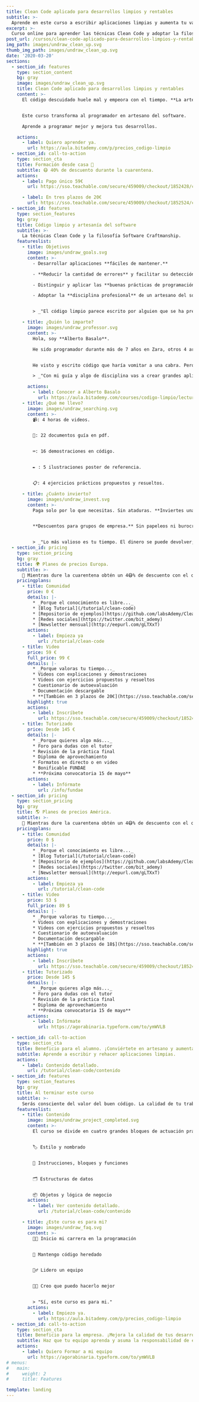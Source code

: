 ```yaml
---
title: Clean Code aplicado para desarrollos limpios y rentables
subtitle: >-
  Aprende en este curso a escribir aplicaciones limpias y aumenta tu valor.
excerpt: >-
  Curso online para aprender las técnicas Clean Code y adoptar la filosofía Software Craftmanship.
post_url: /cursos/clean-code-aplicado-para-desarrollos-limpios-y-rentables/
img_path: images/undraw_clean_up.svg
thumb_img_path: images/undraw_clean_up.svg
date: '2020-03-20'
sections:
  - section_id: features
    type: section_content
    bg: gray
    image: images/undraw_clean_up.svg
    title: Clean Code aplicado para desarrollos limpios y rentables
    content: >-
      El código descuidado huele mal y empeora con el tiempo. **La artesanía del software cuida el desarrollo para crear código limpio**.


      Este curso transforma al programador en artesano del software.

      Aprende a programar mejor y mejora tus desarrollos.

    actions:
      - label: Quiero aprender ya.
        url: https://aula.bitademy.com/p/precios_codigo-limpio
  - section_id: call-to-action
    type: section_cta
    title: Formación desde casa 🏡
    subtitle: 😷 40% de descuento durante la cuarentena.
    actions:
      - label: Pago único 59€
        url: https://sso.teachable.com/secure/459009/checkout/1852428/codigo-limpio?coupon_code=BIT_40

      - label: En tres plazos de 20€
        url: https://sso.teachable.com/secure/459009/checkout/1852524/codigo-limpio?coupon_code=BIT_40
  - section_id: features
    type: section_features
    bg: gray
    title: Código limpio y artesanía del software
    subtitle: >-
      La técnicas Clean Code y la filosofía Software Craftmanship.
    featureslist:
      - title: Objetivos
        image: images/undraw_goals.svg
        content: >-
          - Desarrollar aplicaciones **fáciles de mantener.**

          - **Reducir la cantidad de errores** y facilitar su detección.

          - Distinguir y aplicar las **buenas prácticas de programación**.

          - Adoptar la **disciplina profesional** de un artesano del software.


          > _"El código limpio parece escrito por alguien que se ha preocupado de hacerlo bien. Alguien con más valía profesional."_

      - title: ¿Quién lo imparte?
        image: images/undraw_professor.svg
        content: >-
          Hola, soy **Alberto Basalo**.

          He sido programador durante más de 7 años en Zara, otros 4 arquitecto de software para Tous y desde 2011 dirijo mi propia consultora. En total más de 20 años en la industria del software en grandes y pequeñas empresas.


          He visto y escrito código que haría vomitar a una cabra. Pero también he aprendido a hacerlo mejor cada día.

          > _"Con mi guía y algo de disciplina vas a crear grandes aplicaciones limpias."_

        actions:
          - label: Conocer a Alberto Basalo
            url: https://aula.bitademy.com/courses/codigo-limpio/lectures/13532772
      - title: ¿Qué me llevo?
        image: images/undraw_searching.svg
        content: >-
          📹: 4 horas de videos.


          📖: 22 documentos guía en pdf.


          ⌨: 16 demostraciones en código.


          ✒ : 5 ilustraciones poster de referencia.


          📋: 4 ejercicios prácticos propuestos y resueltos.

      - title: ¿Cuánto invierto?
        image: images/undraw_invest.svg
        content: >-
          Paga solo por lo que necesitas. Sin ataduras. **Inviertes una vez utilizas para siempre.**


          **Descuentos para grupos de empresa.** Sin papeleos ni burocracia.


          > _"Lo más valioso es tu tiempo. El dinero se puede devolver; el tiempo no."_
  - section_id: pricing
    type: section_pricing
    bg: gray
    title: 🌍 Planes de precios Europa.
    subtitle: >-
      🏡 Mientras dure la cuarentena obtén un 4😷% de descuento con el cupón BIT_40 sobre el precio oficial.
    pricingplans:
      - title: Comunidad
        price: 0 €
        details: |-
          * _Porque el conocimiento es libre..._
          * [Blog Tutorial](/tutorial/clean-code)
          * [Repositorio de ejemplos](https://github.com/labsAdemy/CleanCodeLab/)
          * [Redes sociales](https://twitter.com/bit_ademy)
          * [Newsletter mensual](http://eepurl.com/gLTXxT)
        actions:
          - label: Empieza ya
            url: /tutorial/clean-code
      - title: Video
        price: 59 €
        full_price: 99 €
        details: |-
          * _Porque valoras tu tiempo..._
          * Videos con explicaciones y demostraciones
          * Videos con ejercicios propuestos y resueltos
          * Cuestionario de autoevaluación
          * Documentación descargable
          * **[También en 3 plazos de 20€](https://sso.teachable.com/secure/459009/checkout/1852524/codigo-limpio?coupon_code=BIT_40)**
        highlight: true
        actions:
          - label: Inscríbete
            url: https://sso.teachable.com/secure/459009/checkout/1852428/codigo-limpio?coupon_code=BIT_40
      - title: Tutorizado
        price: Desde 145 €
        details: |-
          * _Porque quieres algo más..._
          * Foro para dudas con el tutor
          * Revisión de la práctica final
          * Diploma de aprovechamiento
          * Formatos en directo o en video
          * Bonificable FUNDAE
          * **Próxima convocatoria 15 de mayo**
        actions:
          - label: Infórmate
            url: /info/fundae
  - section_id: pricing
    type: section_pricing
    bg: gray
    title: 🌎 Planes de precios América.
    subtitle: >-
      🏡 Mientras dure la cuarentena obtén un 4😷% de descuento con el cupón BIT_40 sobre el precio oficial.
    pricingplans:
      - title: Comunidad
        price: 0 $
        details: |-
          * _Porque el conocimiento es libre..._
          * [Blog Tutorial](/tutorial/clean-code)
          * [Repositorio de ejemplos](https://github.com/labsAdemy/CleanCodeLab/)
          * [Redes sociales](https://twitter.com/bit_ademy)
          * [Newsletter mensual](http://eepurl.com/gLTXxT)
        actions:
          - label: Empieza ya
            url: /tutorial/clean-code
      - title: Video
        price: 53 $
        full_price: 89 $
        details: |-
          * _Porque valoras tu tiempo..._
          * Videos con explicaciones y demostraciones
          * Videos con ejercicios propuestos y resueltos
          * Cuestionario de autoevaluación
          * Documentación descargable
          * **[También en 3 plazos de 18$](https://sso.teachable.com/secure/459009/checkout/1852525/codigo-limpio?coupon_code=BIT_40)**
        highlight: true
        actions:
          - label: Inscríbete
            url: https://sso.teachable.com/secure/459009/checkout/1852491/codigo-limpio?coupon_code=BIT_40
      - title: Tutorizado
        price: Desde 145 $
        details: |-
          * _Porque quieres algo más..._
          * Foro para dudas con el tutor
          * Revisión de la práctica final
          * Diploma de aprovechamiento
          * **Próxima convocatoria 15 de mayo**
        actions:
          - label: Infórmate
            url: https://agorabinaria.typeform.com/to/ymWVLB

  - section_id: call-to-action
    type: section_cta
    title: Beneficio para el alumno. ¡Conviértete en artesano y aumenta tu valor!
    subtitle: Aprende a escribir y rehacer aplicaciones limpias.
    actions:
      - label: Contenido detallado.
        url: /tutorial/clean-code/contenido
  - section_id: features
    type: section_features
    bg: gray
    title: Al terminar este curso
    subtitle: >-
      Serás consciente del valor del buen código. La calidad de tu trabajo va a mejorar y se reflejará en tu reconocimiento laboral.
    featureslist:
      - title: Contenido
        image: images/undraw_project_completed.svg
        content: >-
          El curso se divide en cuatro grandes bloques de actuación práctica sobre el código. Con un tema extra motivacional de profesionalismo y artesanía del software.


          🏷️ Estilo y nombrado


          🔀 Instrucciones, bloques y funciones


          🗂️ Estructuras de datos


          📦 Objetos y lógica de negocio
        actions:
          - label: Ver contenido detallado.
            url: /tutorial/clean-code/contenido

      - title: ¿Este curso es para mi?
        image: images/undraw_faq.svg
        content: >-
          👨‍💻 Inicio mi carrera en la programación


          👴 Mantengo código heredado


          🙋‍♂️ Lidero un equipo


          👨‍💼 Creo que puedo hacerlo mejor


          > "Sí, este curso es para mi."
        actions:
          - label: Empiezo ya.
            url: https://aula.bitademy.com/p/precios_codigo-limpio
  - section_id: call-to-action
    type: section_cta
    title: Beneficio para la empresa. ¡Mejora la calidad de tus desarrollos!
    subtitle: Haz que tu equipo aprenda y asuma la responsabilidad de escribir aplicaciones limpias.
    actions:
      - label: Quiero Formar a mi equipo
        url: https://agorabinaria.typeform.com/to/ymWVLB
# menus:
#   main:
#     weight: 2
#     title: Features

template: landing
---
```

